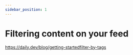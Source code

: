 ```yaml
---
sidebar_position: 1
---
```


# Filtering content on your feed 



https://daily.dev/blog/getting-startedfilter-by-tags